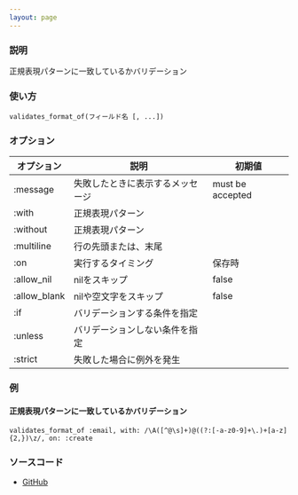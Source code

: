 ```yaml
---
layout: page
---
```

### 説明
正規表現パターンに一致しているかバリデーション

### 使い方
    validates_format_of(フィールド名 [, ...])

### オプション

オプション        | 説明                      | 初期値
-------------|-------------------------|-----------------
:message     | 失敗したときに表示するメッセージ | must be accepted
:with        | 正規表現パターン              |
:without     | 正規表現パターン              |
:multiline   | 行の先頭または、末尾           |
:on          | 実行するタイミング         | 保存時
:allow_nil   | nilをスキップ     | false
:allow_blank | nilや空文字をスキップ      | false
:if          | バリデーションする条件を指定           |
:unless      | バリデーションしない条件を指定          |
:strict      | 失敗した場合に例外を発生 |

### 例
#### 正規表現パターンに一致しているかバリデーション
    validates_format_of :email, with: /\A([^@\s]+)@((?:[-a-z0-9]+\.)+[a-z]{2,})\z/, on: :create

### ソースコード
* [GitHub](https://github.com/rails/rails/blob/c551178f1b210c6becdf9612814e1c33fbcca2a5/activemodel/lib/active_model/validations/format.rb#L108)